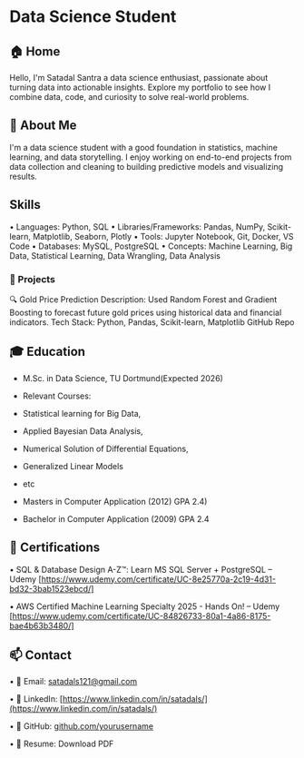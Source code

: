 # Data Science Student

## 🏠 Home 
Hello, I'm Satadal Santra a data science enthusiast, passionate about turning data into actionable insights. 
Explore my portfolio to see how I combine data, code, and curiosity to solve real-world problems.

## 👤 About Me
I'm a data science student with a good foundation in statistics, machine learning, and data storytelling. 
I enjoy working on end-to-end projects from data collection and cleaning to building predictive models and visualizing results.

## Skills
•	Languages: Python, SQL
•	Libraries/Frameworks: Pandas, NumPy, Scikit-learn,  Matplotlib, Seaborn, Plotly
•	Tools: Jupyter Notebook, Git, Docker, VS Code
•	Databases: MySQL, PostgreSQL
•	Concepts: Machine Learning, Big Data, Statistical Learning, Data Wrangling, Data Analysis 

### 💼 Projects

🔍 Gold Price Prediction 
Description: Used Random Forest and Gradient Boosting to forecast future gold prices using historical data and financial indicators.
Tech Stack: Python, Pandas, Scikit-learn, Matplotlib
GitHub Repo 

## 🎓 Education

- M.Sc. in Data Science, TU Dortmund(Expected 2026) 
- Relevant Courses:
- Statistical learning for Big Data,
- Applied Bayesian Data Analysis,
- Numerical Solution of Differential Equations,
- Generalized Linear Models
- etc

- Masters in Computer Application (2012)
  GPA 2.4)
- Bachelor in Computer Application (2009)
  GPA 2.4


## 📃 Certifications
•	SQL & Database Design A-Z™: Learn MS SQL Server + PostgreSQL – Udemy
  [https://www.udemy.com/certificate/UC-8e25770a-2c19-4d31-bd32-3bab1523ebcd/]
  
•	AWS Certified Machine Learning Specialty 2025 - Hands On! – Udemy
  [https://www.udemy.com/certificate/UC-84826733-80a1-4a86-8175-bae4b63b3480/]

## 📫 Contact
•	📧 Email: satadals121@gmail.com

•	💼 LinkedIn: [https://www.linkedin.com/in/satadals/](https://www.linkedin.com/in/satadals/)

•	🐙 GitHub: [github.com/yourusername](https://github.com/SatadalS99)

•	📝 Resume: Download PDF

